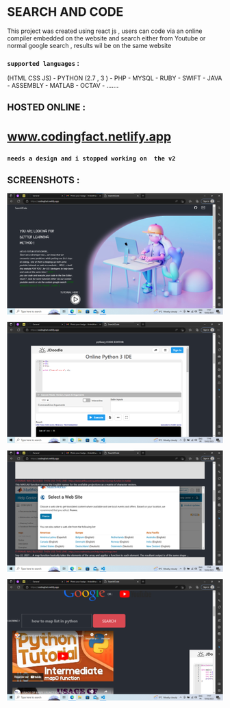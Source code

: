 # SEARCH AND CODE

This project was created using react js , users can code via an online compiler embedded on the website and search either from Youtube or normal google search , 
results wil be on the same website 

### `supported languages` : 
(HTML CSS JS) - PYTHON (2.7  ,  3 ) - PHP - MYSQL - RUBY - SWIFT - JAVA - ASSEMBLY - MATLAB - OCTAV - .......



## HOSTED ONLINE : 
# www.codingfact.netlify.app

### `needs a design and i stopped working on  the v2`

## SCREENSHOTS :
![landingPage](/landingPage.png)

![Compiler](/Compiler.png)

![Websites](/Websites.png)

![youtubeAndCompiler](/youtubeAndCompiler.png)




